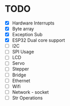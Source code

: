 # TODO

- [x] Hardware Interrupts
- [x] Byte array
- [x] Exception Sub
- [x] ESP32 Dual core support
- [ ] I2C
- [ ] SPI Usage
- [ ] LCD
- [ ] Servo
- [ ] Stepper
- [ ] Bridge
- [ ] Ethernet
- [ ] Wifi
- [ ] Network - socket
- [ ] Str Operations
